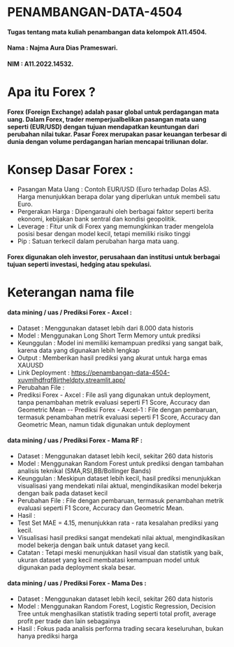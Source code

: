 # PENAMBANGAN-DATA-4504
#### Tugas tentang mata kuliah penambangan data kelompok A11.4504.
#### Nama : Najma Aura Dias Prameswari.
#### NIM : A11.2022.14532.

# Apa itu Forex ? 
#### Forex (Foreign Exchange) adalah pasar global untuk perdagangan mata uang. Dalam Forex, trader memperjualbelikan pasangan mata uang seperti (EUR/USD) dengan tujuan mendapatkan keuntungan dari perubahan nilai tukar. Pasar Forex merupakan pasar keuangan terbesar di dunia dengan volume perdagangan harian mencapai triliunan dolar.

# Konsep Dasar Forex : 
- Pasangan Mata Uang : Contoh EUR/USD (Euro terhadap Dolas AS). Harga menunjukkan berapa dolar yang diperlukan untuk membeli satu Euro.
- Pergerakan Harga : Dipengarauhi oleh berbagai faktor seperti berita ekonomi, kebijakan bank sentral dan kondisi geopolitik.
- Leverage : Fitur unik di Forex yang memungkinkan trader mengelola posisi besar dengan model kecil, tetapi memiliki risiko tinggi
- Pip : Satuan terkecil dalam perubahan harga mata uang.
#### Forex digunakan oleh investor, perusahaan dan institusi untuk berbagai tujuan seperti investasi, hedging atau spekulasi.

# Keterangan nama file 
#### data mining / uas / Prediksi Forex - Axcel : 
- Dataset : Menggunakan dataset lebih dari 8.000 data historis
- Model : Menggunakan Long Short Term Memory untuk prediksi
- Keunggulan : Model ini memiliki kemampuan prediksi yang sangat baik, karena data yang digunakan lebih lengkap
- Output : Memberikan hasil prediksi yang akurat untuk harga emas XAUUSD
- Link Deployment : https://penambangan-data-4504-xuvmlhdfrqf8jrtheldpty.streamlit.app/
- Perubahan File :
- Prediksi Forex - Axcel : File asli yang digunakan untuk deployment, tanpa penambahan metrik evaluasi seperti F1 Score, Accuracy dan Geometric Mean
-- Prediksi Forex - Axcel-1 : File dengan pembaruan, termasuk penambahan metrik evaluasi seperti F1 Score, Accuracy dan Geometric Mean, namun tidak digunakan untuk deployment

#### data mining / uas / Prediksi Forex - Mama RF : 
- Dataset : Menggunakan dataset lebih kecil, sekitar 260 data historis
- Model : Menggunakan Random Forest untuk prediksi dengan tambahan analisis teknikal (SMA,RSI,BB/Bollinger Bands)
- Keunggulan : Meskipun dataset lebih kecil, hasil prediksi menunjukkan visualisasi yang mendekati nilai aktual, mengindikasikan model bekerja dengan baik pada dataset kecil
- Perubahan File : File dengan pembaruan, termasuk penambahan metrik evaluasi seperti F1 Score, Accuracy dan Geometric Mean.
- Hasil :
- Test Set MAE = 4.15, menunjukkan rata - rata kesalahan prediksi yang kecil.
- Visualisasi hasil prediksi sangat mendekati nilai aktual, mengindikasikan model bekerja dengan baik untuk dataset yang kecil.
- Catatan : Tetapi meski menunjukkan hasil visual dan statistik yang baik, ukuran dataset yang kecil membatasi kemampuan model untuk digunakan pada deployment skala besar.

#### data mining / uas / Prediksi Forex - Mama Des : 
- Dataset : Menggunakan dataset lebih kecil, sekitar 260 data historis
- Model : Menggunakan Random Forest, Logistic Regression, Decision Tree untuk menghasilkan statistik trading seperti total profit, average profit per trade dan lain sebagainya
- Hasil : Fokus pada analisis performa trading secara keseluruhan, bukan hanya prediksi harga
